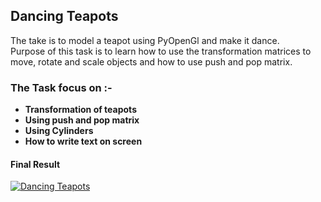 ## Dancing Teapots

The take is to model a teapot using PyOpenGl and make it dance.<br>
Purpose of this task is to learn how to use the transformation matrices to move, rotate and scale objects and how to use push and pop matrix.<br>

### The Task focus on :-

- **Transformation of teapots**
- **Using push and pop matrix**
- **Using Cylinders**
- **How to write text on screen**

#### Final Result

[![Dancing Teapots](https://img.youtube.com/vi/ucTlF3HFslw/0.jpg)](https://youtu.be/ucTlF3HFslw)
